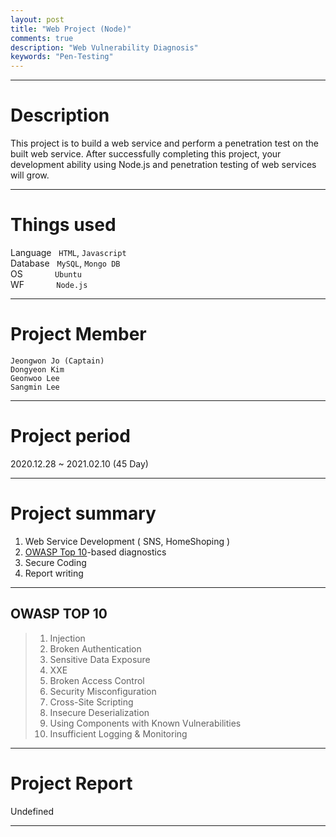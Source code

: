 ```yaml
---
layout: post
title: "Web Project (Node)"
comments: true
description: "Web Vulnerability Diagnosis"
keywords: "Pen-Testing"
---
```


---
# Description <br>
This project is to build a web service and perform a penetration test on the built web service. After successfully completing this project, your development ability using Node.js and penetration testing of web services will grow.

---

# Things used<br>
Language&nbsp;&nbsp;&nbsp;`HTML`, `Javascript`<br>
Database&nbsp;&nbsp;&nbsp;`MySQL`, `Mongo DB`<br>
OS&nbsp;&nbsp;&nbsp;&nbsp;&nbsp;&nbsp;&nbsp;&nbsp;&nbsp;&nbsp;&nbsp;&nbsp;&nbsp;`Ubuntu`<br>
WF&nbsp;&nbsp;&nbsp;&nbsp;&nbsp;&nbsp;&nbsp;&nbsp;&nbsp;&nbsp;&nbsp;&nbsp;&nbsp;`Node.js`


---
# Project Member
`Jeongwon Jo (Captain)`<br>
`Dongyeon Kim`<br>
`Geonwoo Lee`<br>
`Sangmin Lee`

---

# Project period<br>
2020.12.28 ~ 2021.02.10 (45 Day)

---

# Project summary<br>
1. Web Service Development ( SNS, HomeShoping )<br>
2. [OWASP Top 10](https://owasp.org/www-project-top-ten/)-based diagnostics<br>
3. Secure Coding<br>
4. Report writing<br>

---
## OWASP TOP 10

> 1. Injection
> 2. Broken Authentication
> 3. Sensitive Data Exposure
> 4. XXE
> 5. Broken Access Control
> 6. Security Misconfiguration
> 7. Cross-Site Scripting
> 8. Insecure Deserialization
> 9. Using Components with Known Vulnerabilities
> 10. Insufficient Logging & Monitoring

---

# Project Report<br>
Undefined

---

